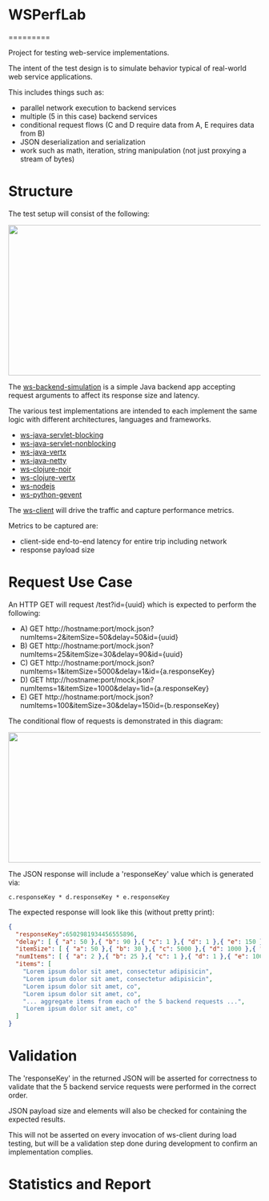 # WSPerfLab
=========

Project for testing web-service implementations.

The intent of the test design is to simulate behavior typical of real-world web service applications.

This includes things such as:

- parallel network execution to backend services
- multiple (5 in this case) backend services
- conditional request flows (C and D require data from A, E requires data from B)
- JSON deserialization and serialization
- work such as math, iteration, string manipulation (not just proxying a stream of bytes)

# Structure

The test setup will consist of the following:

<img src="https://raw.github.com/wiki/benjchristensen/WSPerfLab/images/overview.png" width="860" height="300">

The <a href="WSPerfLab/tree/master/ws-backend-simulation">ws-backend-simulation</a> is a simple Java backend app accepting request arguments to affect its response size and latency.

The various test implementations are intended to each implement the same logic with different architectures, languages and frameworks.

- <a href="WSPerfLab/tree/master/ws-java-servlet-blocking">ws-java-servlet-blocking</a>
- <a href="WSPerfLab/tree/master/ws-java-servlet-nonblocking">ws-java-servlet-nonblocking</a>
- <a href="WSPerfLab/tree/master/ws-java-vertx">ws-java-vertx</a>
- <a href="WSPerfLab/tree/master/ws-java-netty">ws-java-netty</a>
- <a href="WSPerfLab/tree/master/ws-clojure-noir">ws-clojure-noir</a>
- <a href="WSPerfLab/tree/master/ws-clojure-vertx">ws-clojure-vertx</a>
- <a href="WSPerfLab/tree/master/ws-nodejs">ws-nodejs</a>
- <a href="WSPerfLab/tree/master/ws-python-gevent">ws-python-gevent</a>


The <a href="WSPerfLab/tree/master/ws-client">ws-client</a> will drive the traffic and capture performance metrics.

Metrics to be captured are:

- client-side end-to-end latency for entire trip including network
- response payload size


# Request Use Case

An HTTP GET will request /test?id={uuid} which is expected to perform the following:

- A) GET http://hostname:port/mock.json?numItems=2&itemSize=50&delay=50&id={uuid}
- B) GET http://hostname:port/mock.json?numItems=25&itemSize=30&delay=90&id={uuid}
- C) GET http://hostname:port/mock.json?numItems=1&itemSize=5000&delay=1&id={a.responseKey}
- D) GET http://hostname:port/mock.json?numItems=1&itemSize=1000&delay=1id={a.responseKey}
- E) GET http://hostname:port/mock.json?numItems=100&itemSize=30&delay=150id={b.responseKey}

The conditional flow of requests is demonstrated in this diagram:

<img src="https://raw.github.com/wiki/benjchristensen/WSPerfLab/images/requests.png" width="860" height="260">

The JSON response will include a 'responseKey' value which is generated via:

```
c.responseKey * d.responseKey * e.responseKey
```

The expected response will look like this (without pretty print):

```json
{
  "responseKey":6502981934456555896, 
  "delay": [ { "a": 50 },{ "b": 90 },{ "c": 1 },{ "d": 1 },{ "e": 150 } ],
  "itemSize": [ { "a": 50 },{ "b": 30 },{ "c": 5000 },{ "d": 1000 },{ "e": 30 } ],
  "numItems": [ { "a": 2 },{ "b": 25 },{ "c": 1 },{ "d": 1 },{ "e": 100 } ],
  "items": [
    "Lorem ipsum dolor sit amet, consectetur adipisicin",
    "Lorem ipsum dolor sit amet, consectetur adipisicin",
    "Lorem ipsum dolor sit amet, co",
    "Lorem ipsum dolor sit amet, co",
    "... aggregate items from each of the 5 backend requests ...",
    "Lorem ipsum dolor sit amet, co"
  ]
}
```

# Validation

The 'responseKey' in the returned JSON will be asserted for correctness to validate that the 5 backend service requests were performed in the correct order.

JSON payload size and elements will also be checked for containing the expected results.

This will not be asserted on every invocation of ws-client during load testing, but will be a validation step done during development to confirm an implementation complies.


# Statistics and Report

